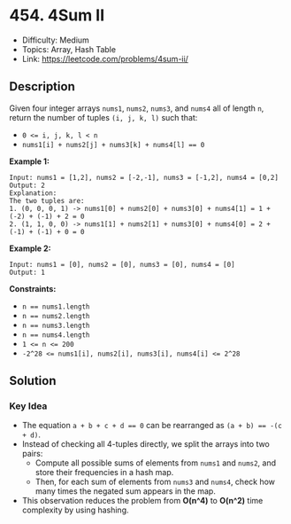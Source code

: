 # 454. 4Sum II

- Difficulty: Medium
- Topics: Array, Hash Table
- Link: https://leetcode.com/problems/4sum-ii/

## Description

Given four integer arrays `nums1`, `nums2`, `nums3`, and `nums4` all of length `n`, return the number of tuples `(i, j, k, l)` such that:

- `0 <= i, j, k, l < n`
- `nums1[i] + nums2[j] + nums3[k] + nums4[l] == 0`

**Example 1:**

```
Input: nums1 = [1,2], nums2 = [-2,-1], nums3 = [-1,2], nums4 = [0,2]
Output: 2
Explanation:
The two tuples are:
1. (0, 0, 0, 1) -> nums1[0] + nums2[0] + nums3[0] + nums4[1] = 1 + (-2) + (-1) + 2 = 0
2. (1, 1, 0, 0) -> nums1[1] + nums2[1] + nums3[0] + nums4[0] = 2 + (-1) + (-1) + 0 = 0
```

**Example 2:**

```
Input: nums1 = [0], nums2 = [0], nums3 = [0], nums4 = [0]
Output: 1
```

**Constraints:**

- `n == nums1.length`
- `n == nums2.length`
- `n == nums3.length`
- `n == nums4.length`
- `1 <= n <= 200`
- `-2^28 <= nums1[i], nums2[i], nums3[i], nums4[i] <= 2^28`

## Solution

### Key Idea

- The equation `a + b + c + d == 0` can be rearranged as `(a + b) == -(c + d)`.
- Instead of checking all 4-tuples directly, we split the arrays into two pairs:
  - Compute all possible sums of elements from `nums1` and `nums2`, and store their frequencies in a hash map.
  - Then, for each sum of elements from `nums3` and `nums4`, check how many times the negated sum appears in the map.
- This observation reduces the problem from **O(n^4)** to **O(n^2)** time complexity by using hashing.
